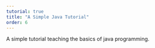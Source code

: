 ```yaml
---
tutorial: true
title: "A Simple Java Tutorial"
order: 6
---
```

A simple tutorial teaching the basics of java programming.
